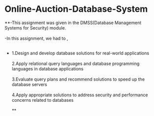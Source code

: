 # Online-Auction-Database-System

**-This assignment was given in the DMSS(Database Management Systems for Security) module.<br><br>
-In this assignment, we had to ,<br><br>
 - 1.Design and develop database solutions for real-world applications<br><br>
 2.Apply relational query languages and database programming languages in database applications<br><br>
 3.Evaluate query plans and recommend solutions to speed up the database servers<br><br>
 4.Apply appropriate solutions to address security and performance concerns related to databases<br><br>**
